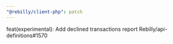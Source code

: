 ```yaml
---
"@rebilly/client-php": patch
---
```


feat(experimental): Add declined transactions report Rebilly/api-definitions#1570
